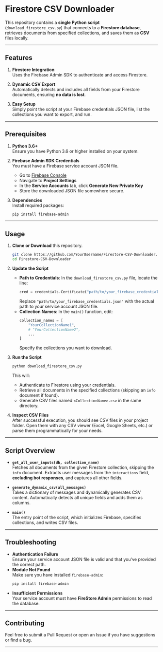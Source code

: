 # Firestore CSV Downloader

This repository contains a **single Python script** (`download_firestore_csv.py`) that connects to a **Firestore database**, retrieves documents from specified collections, and saves them as **CSV** files locally.

---

## Features

1. **Firestore Integration**  
   Uses the Firebase Admin SDK to authenticate and access Firestore.

2. **Dynamic CSV Export**  
   Automatically detects and includes all fields from your Firestore documents, ensuring **no data is lost**.

3. **Easy Setup**  
   Simply point the script at your Firebase credentials JSON file, list the collections you want to export, and run.

---

## Prerequisites

1. **Python 3.6+**  
   Ensure you have Python 3.6 or higher installed on your system.

2. **Firebase Admin SDK Credentials**  
   You must have a Firebase service account JSON file.  
   - Go to [Firebase Console](https://console.firebase.google.com/)  
   - Navigate to **Project Settings**  
   - In the **Service Accounts** tab, click **Generate New Private Key**  
   - Store the downloaded JSON file somewhere secure.

3. **Dependencies**  
   Install required packages:
   ```bash
   pip install firebase-admin
   ```

---

## Usage

1. **Clone or Download** this repository.  
   ```bash
   git clone https://github.com/YourUsername/Firestore-CSV-Downloader.git
   cd Firestore-CSV-Downloader
   ```

2. **Update the Script**  
   - **Path to Credentials**: In the `download_firestore_csv.py` file, locate the line:  
     ```python
     cred = credentials.Certificate("path/to/your_firebase_credentials.json")
     ```  
     Replace `"path/to/your_firebase_credentials.json"` with the actual path to your service account JSON file.
   - **Collection Names**: In the `main()` function, edit:
     ```python
     collection_names = [
         "YourCollectionName1",
         # "YourCollectionName2",
         ...
     ]
     ```  
     Specify the collections you want to download.

3. **Run the Script**  
   ```bash
   python download_firestore_csv.py
   ```  
   This will:
   - Authenticate to Firestore using your credentials.
   - Retrieve all documents in the specified collections (skipping an `info` document if found).
   - Generate CSV files named `<CollectionName>.csv` in the same directory.

4. **Inspect CSV Files**  
   After successful execution, you should see CSV files in your project folder. Open them with any CSV viewer (Excel, Google Sheets, etc.) or parse them programmatically for your needs.

---

## Script Overview

- **`get_all_user_inputs(db, collection_name)`**  
  Fetches all documents from the given Firestore collection, skipping the `info` document. Extracts user messages from the `interactions` field, **excluding bot responses**, and captures all other fields.

- **`generate_dynamic_csv(all_messages)`**  
  Takes a dictionary of messages and dynamically generates CSV content. Automatically detects all unique fields and adds them as columns.

- **`main()`**  
  The entry point of the script, which initializes Firebase, specifies collections, and writes CSV files.

---

## Troubleshooting

- **Authentication Failure**  
  Ensure your service account JSON file is valid and that you've provided the correct path.
- **Module Not Found**  
  Make sure you have installed `firebase-admin`:
  ```bash
  pip install firebase-admin
  ```
- **Insufficient Permissions**  
  Your service account must have **FireStore Admin** permissions to read the database.

---

## Contributing

Feel free to submit a Pull Request or open an Issue if you have suggestions or find a bug.

---
